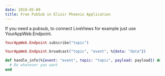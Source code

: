 ```yaml
---
date: 2019-05-09
title: Free PubSub in Elixir Phoenix Application
---
```

If you need a pubsub, to connect LiveViews for example just use YourAppWeb.Endpoint.

```elixir
YourAppWeb.Endpoint.subscribe("topic")
```

```elixir
YourAppWeb.Endpoint.broadcast("topic", "event", %{data: "data"})
```

```elixir
def handle_info(%{event: "event", topic: "topic", payload: payload}) do
  # Do whatever you want
end
```

